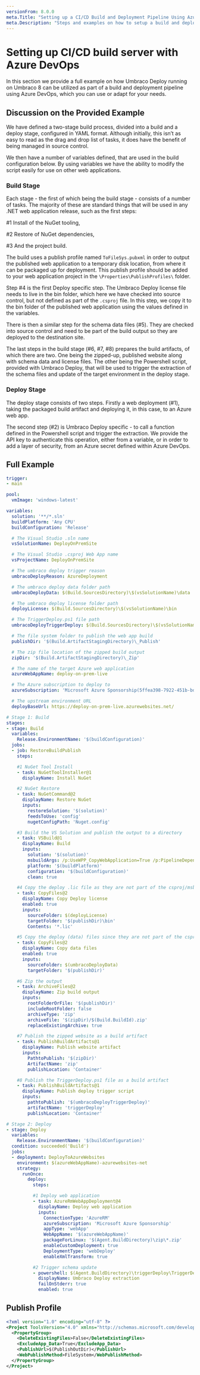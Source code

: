 ```yaml
---
versionFrom: 8.0.0
meta.Title: "Setting up a CI/CD Build and Deployment Pipeline Using Azure DevOps"
meta.Description: "Steps and examples on how to setup a build and deployment pipeline for Umbraco Deploy using Azure DevOps"
---
```


# Setting up CI/CD build server with Azure DevOps

In this section we provide a full example on how Umbraco Deploy running on Umbraco 8 can be utilized as part of a build and deployment pipeline using Azure DevOps, which you can use or adapt for your needs.

## Discussion on the Provided Example

We have defined a two-stage build process, divided into a build and a deploy stage, configured in YAML format. Although initially, this isn’t as easy to read as the drag and drop list of tasks, it does have the benefit of being managed in source control.

We then have a number of variables defined, that are used in the build configuration below.  By using variables we have the ability to modify the script easily for use on other web applications.

### Build Stage

Each stage - the first of which being the build stage - consists of a number of tasks. The majority of these are standard things that will be used in any .NET web application release, such as the first steps:

#1 Install of the NuGet tooling,

#2 Restore of NuGet dependencies,

#3 And the project build.

The build uses a publish profile named `ToFileSys.pubxml` in order to output the published web application to a temporary disk location, from where it can be packaged up for deployment.  This publish profile should be added to your web application project in the `\Properties\PublishProfiles\` folder.

Step #4 is the first Deploy specific step.  The Umbraco Deploy license file needs to live in the bin folder, which here we have checked into source control, but not defined as part of the `.csproj` file.  In this step, we copy it to the bin folder of the published web application using the values defined in the variables.

There is then a similar step for the schema data files (#5).  They are checked into source control and need to be part of the build output so they are deployed to the destination site.

The last steps in the build stage (#6, #7, #8) prepares the build artifacts, of which there are two.  One being the zipped-up, published website along with schema data and license files.  The other being the Powershell script, provided with Umbraco Deploy, that will be used to trigger the extraction of the schema files and update of the target environment in the deploy stage.

### Deploy Stage

The deploy stage consists of two steps.  Firstly a web deployment (#1), taking the packaged build artifact and deploying it, in this case, to an Azure web app.

The second step (#2) is Umbraco Deploy specific - to call a function defined in the Powershell script and trigger the extraction.  We provide the API key to authenticate this operation, either from a variable, or in order to add a layer of security, from an Azure secret defined within Azure DevOps.


## Full Example

```yaml
trigger:
- main

pool:
  vmImage: 'windows-latest'

variables:
  solution: '**/*.sln'
  buildPlatform: 'Any CPU'
  buildConfiguration: 'Release'

  # The Visual Studio .sln name
  vsSolutionName: DeployOnPremSite

  # The Visual Studio .csproj Web App name
  vsProjectName: DeployOnPremSite

  # The umbraco deploy trigger reason
  umbracoDeployReason: AzureDeployment

  # The umbraco deploy data folder path
  umbracoDeployData: $(Build.SourcesDirectory)\$(vsSolutionName)\data

  # The umbraco deploy license folder path
  deployLicense: $(Build.SourcesDirectory)\$(vsSolutionName)\bin

  # The TriggerDeploy.ps1 file path
  umbracoDeployTriggerDeploy: $(Build.SourcesDirectory)\$(vsSolutionName)\TriggerDeploy.ps1

  # The file system folder to publish the web app build
  publishDir: '$(Build.ArtifactStagingDirectory)\_Publish'

  # The zip file location of the zipped build output
  zipDir: '$(Build.ArtifactStagingDirectory)\_Zip'

  # The name of the target Azure web application
  azureWebAppName: deploy-on-prem-live

  # The Azure subscription to deploy to
  azureSubscription: 'Microsoft Azure Sponsorship(5ffea398-7922-451b-bd72-fbe725185cbf)'

  # The upstream environment URL
  deployBaseUrl: https://deploy-on-prem-live.azurewebsites.net/

# Stage 1: Build
stages:
- stage: Build
  variables:
    Release.EnvironmentName: '$(buildConfiguration)'
  jobs:
  - job: RestoreBuildPublish
    steps:

    #1 NuGet Tool Install
    - task: NuGetToolInstaller@1
      displayName: Install NuGet

    #2 NuGet Restore
    - task: NuGetCommand@2
      displayName: Restore NuGet
      inputs:
        restoreSolution: '$(solution)'
        feedsToUse: 'config'
        nugetConfigPath: 'Nuget.config'

    #3 Build the VS Solution and publish the output to a directory
    - task: VSBuild@1
      displayName: Build
      inputs:
        solution: '$(solution)'
        msbuildArgs: /p:UseWPP_CopyWebApplication=True /p:PipelineDependsOnBuild=False /p:PublishProfile=ToFileSys.pubxml /p:DeployOnBuild=true /p:AutoParameterizationWebConfigConnectionStrings=False /p:PublishOutDir=$(publishDir) /p:MarkWebConfigAssistFilesAsExclude=false /p:TransformWebConfigEnabled=false
        platform: '$(buildPlatform)'
        configuration: '$(buildConfiguration)'
        clean: true

    #4 Copy the deploy .lic file as they are not part of the csproj/msbuild
    - task: CopyFiles@2
      displayName: Copy Deploy license
      enabled: true
      inputs:
        sourceFolder: $(deployLicense)
        targetFolder: '$(publishDir)\bin'
        Contents: '*.lic'

    #5 Copy the deploy (data) files since they are not part of the csproj/msbuild
    - task: CopyFiles@2
      displayName: Copy data files
      enabled: true
      inputs:
        sourceFolder: $(umbracoDeployData)
        targetFolder: '$(publishDir)'

    #6 Zip the output
    - task: ArchiveFiles@2
      displayName: Zip build output
      inputs:
        rootFolderOrFile: '$(publishDir)'
        includeRootFolder: false
        archiveType: 'zip'
        archiveFile: '$(zipDir)/$(Build.BuildId).zip'
        replaceExistingArchive: true

    #7 Publish the zipped website as a build artifact
    - task: PublishBuildArtifacts@1
      displayName: Publish website artifact
      inputs:
        PathtoPublish: '$(zipDir)'
        ArtifactName: 'zip'
        publishLocation: 'Container'

    #8 Publish the TriggerDeploy.ps1 file as a build artifact
    - task: PublishBuildArtifacts@1
      displayName: Publish deploy trigger script
      inputs:
        pathtoPublish: '$(umbracoDeployTriggerDeploy)'
        artifactName: 'triggerDeploy'
        publishLocation: 'Container'

# Stage 2: Deploy
- stage: Deploy
  variables:
    Release.EnvironmentName: '$(buildConfiguration)'
  condition: succeeded('Build')
  jobs:
  - deployment: DeployToAzureWebsites
    environment: $(azureWebAppName)-azurewebsites-net
    strategy:
      runOnce:
        deploy:
          steps:

          #1 Deploy web application
          - task: AzureRmWebAppDeployment@4
            displayName: Deploy web application
            inputs:
              ConnectionType: 'AzureRM'
              azureSubscription: 'Microsoft Azure Sponsorship'
              appType: 'webApp'
              WebAppName: '$(azureWebAppName)'
              packageForLinux: '$(Agent.BuildDirectory)\zip\*.zip'
              enableCustomDeployment: true
              DeploymentType: 'webDeploy'
              enableXmlTransform: true

          #2 Trigger schema update
          - powershell: $(Agent.BuildDirectory)\triggerDeploy\TriggerDeploy.ps1 -InformationAction:Continue -Action TriggerWithStatus -ApiKey $(deployApiKey) -BaseUrl $(deployBaseUrl) -Reason $(umbracoDeployReason) -Verbose
            displayName: Umbraco Deploy extraction
            failOnStderr: true
            enabled: true

```

## Publish Profile

```xml
<?xml version="1.0" encoding="utf-8" ?>
<Project ToolsVersion="4.0" xmlns="http://schemas.microsoft.com/developer/msbuild/2003">
  <PropertyGroup>
    <DeleteExistingFiles>False</DeleteExistingFiles>
    <ExcludeApp_Data>True</ExcludeApp_Data>
    <PublishUrl>$(PublishOutDir)</PublishUrl>
    <WebPublishMethod>FileSystem</WebPublishMethod>
  </PropertyGroup>
</Project>
```


